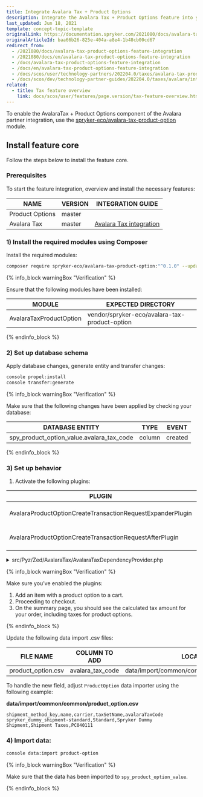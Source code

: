 ```yaml
---
title: Integrate Avalara Tax + Product Options
description: Integrate the Avalara Tax + Product Options feature into your project
last_updated: Jun 18, 2021
template: concept-topic-template
originalLink: https://documentation.spryker.com/2021080/docs/avalara-tax-product-options-feature-integration
originalArticleId: baa66b26-825e-404a-a8e4-1b48cb00cd67
redirect_from:
  - /2021080/docs/avalara-tax-product-options-feature-integration
  - /2021080/docs/en/avalara-tax-product-options-feature-integration
  - /docs/avalara-tax-product-options-feature-integration
  - /docs/en/avalara-tax-product-options-feature-integration
  - /docs/scos/user/technology-partners/202204.0/taxes/avalara-tax-product-options-feature-integration.html
  - /docs/scos/dev/technology-partner-guides/202204.0/taxes/avalara/integrating-avalara-tax-product-options.html
related:
  - title: Tax feature overview
    link: docs/scos/user/features/page.version/tax-feature-overview.html
---
```


To enable the AvalaraTax + Product Options component of the Avalara partner integration, use the [spryker-eco/avalara-tax-product-option](https://github.com/spryker-eco/avalara-tax-product-option) module.

## Install feature core

Follow the steps below to install the feature core.

### Prerequisites

To start the feature integration, overview and install the necessary features:

|NAME | VERSION | INTEGRATION GUIDE |
|--- | --- | --- |
| Product Options | master |  |
| Avalara Tax | master | [Avalara Tax integration](/docs/pbc/all/tax-management/{{page.version}}/avalara/install-avalara.html)|

### 1) Install the required modules using Composer

Install the required modules:

```bash
composer require spryker-eco/avalara-tax-product-option:"^0.1.0" --update-with-dependencies
```


{% info_block warningBox "Verification" %}

Ensure that the following modules have been installed:

|MODULE | EXPECTED DIRECTORY |
| --- | --- |
|AvalaraTaxProductOption | vendor/spryker-eco/avalara-tax-product-option|

{% endinfo_block %}

### 2) Set up database schema

Apply database changes, generate entity and transfer changes:

```bash
console propel:install
console transfer:generate
```

{% info_block warningBox "Verification" %}

Make sure that the following changes have been applied by checking your database:

|DATABASE ENTITY| TYPE| EVENT |
|--- |---| ---|
|spy_product_option_value.avalara_tax_code |column | created |

{% endinfo_block %}

### 3) Set up behavior

1. Activate the following plugins:

| PLUGIN | SPECIFICATION | PREREQUISITES | NAMESPACE |
| --- | --- | --- | --- |
| AvalaraProductOptionCreateTransactionRequestExpanderPlugin | Expands `AvalaraCreateTransactionRequestTransfer` with product option data. | None | SprykerEco\Zed\AvalaraTaxProductOption\Communication\Plugin\AvalaraTax |
| AvalaraProductOptionCreateTransactionRequestAfterPlugin | Calculates taxes for `ProductOptions` based on `AvalaraCreateTransactionResponseTransfer`. | None | SprykerEco\Zed\AvalaraTaxProductOption\Communication\Plugin\AvalaraTax |

<details>
<summary markdown='span'>src/Pyz/Zed/AvalaraTax/AvalaraTaxDependencyProvider.php</summary>

```php
<?php

namespace Pyz\Zed\AvalaraTax;

use SprykerEco\Zed\AvalaraTax\AvalaraTaxDependencyProvider as SprykerAvalaraTaxDependencyProvider;
use SprykerEco\Zed\AvalaraTaxShipment\Communication\Plugin\AvalaraTax\AvalaraShipmentCreateTransactionRequestAfterPlugin;
use SprykerEco\Zed\AvalaraTaxShipment\Communication\Plugin\AvalaraTax\AvalaraShipmentCreateTransactionRequestExpanderPlugin;

class AvalaraTaxDependencyProvider extends SprykerAvalaraTaxDependencyProvider
{
    /**
     * @return \SprykerEco\Zed\AvalaraTaxExtension\Dependency\Plugin\CreateTransactionRequestExpanderPluginInterface[]
     */
    protected function getCreateTransactionRequestExpanderPlugins(): array
    {
        return [
            new AvalaraShipmentCreateTransactionRequestExpanderPlugin(),
        ];
    }

    /**
     * @return \SprykerEco\Zed\AvalaraTaxExtension\Dependency\Plugin\CreateTransactionRequestAfterPluginInterface[]
     */
    protected function getCreateTransactionRequestAfterPlugins(): array
    {
        return [
            new AvalaraShipmentCreateTransactionRequestAfterPlugin(),
        ];
    }
}
```

</details>

{% info_block warningBox "Verification" %}

Make sure you’ve enabled the plugins:

1. Add an item with a product option to a cart.
2. Proceeding to checkout.
3. On the summary page, you should see the calculated tax amount for your order, including taxes for product options.

{% endinfo_block %}    

Update the following data import .csv files:

|FILE NAME | COLUMN TO ADD | LOCATION |
|--- | --- | --- |
|product_option.csv | avalara_tax_code | data/import/common/common/product_option.csv|

To handle the new field, adjust `ProductOption` data importer using the following example:

**data/import/common/common/product\_option.csv**
```csv
shipment_method_key,name,carrier,taxSetName,avalaraTaxCode
spryker_dummy_shipment-standard,Standard,Spryker Dummy Shipment,Shipment Taxes,PC040111
```

### 4) Import data:

```bash
console data:import product-option
```

{% info_block warningBox "Verification" %}

Make sure that the data has been imported to `spy_product_option_value`.

{% endinfo_block %}
